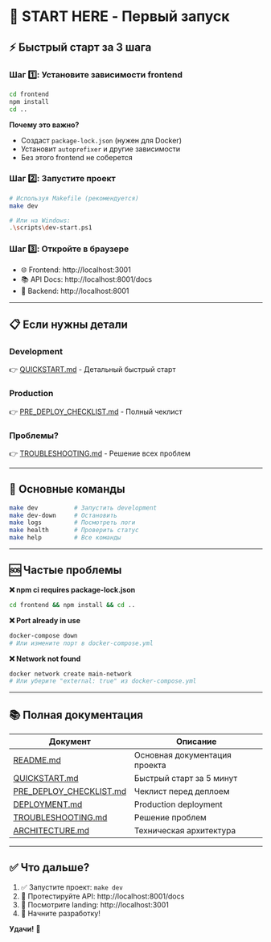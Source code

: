 # 🚀 START HERE - Первый запуск

## ⚡ Быстрый старт за 3 шага

### Шаг 1️⃣: Установите зависимости frontend

```bash
cd frontend
npm install
cd ..
```

**Почему это важно?**
- Создаст `package-lock.json` (нужен для Docker)
- Установит `autoprefixer` и другие зависимости
- Без этого frontend не соберется

### Шаг 2️⃣: Запустите проект

```bash
# Используя Makefile (рекомендуется)
make dev

# Или на Windows:
.\scripts\dev-start.ps1
```

### Шаг 3️⃣: Откройте в браузере

- 🌐 Frontend: http://localhost:3001
- 📚 API Docs: http://localhost:8001/docs
- 🔧 Backend: http://localhost:8001

---

## 📋 Если нужны детали

### Development
👉 [QUICKSTART.md](QUICKSTART.md) - Детальный быстрый старт

### Production
👉 [PRE_DEPLOY_CHECKLIST.md](PRE_DEPLOY_CHECKLIST.md) - Полный чеклист

### Проблемы?
👉 [TROUBLESHOOTING.md](TROUBLESHOOTING.md) - Решение всех проблем

---

## 🎯 Основные команды

```bash
make dev          # Запустить development
make dev-down     # Остановить
make logs         # Посмотреть логи
make health       # Проверить статус
make help         # Все команды
```

---

## 🆘 Частые проблемы

**❌ npm ci requires package-lock.json**
```bash
cd frontend && npm install && cd ..
```

**❌ Port already in use**
```bash
docker-compose down
# Или измените порт в docker-compose.yml
```

**❌ Network not found**
```bash
docker network create main-network
# Или уберите "external: true" из docker-compose.yml
```

---

## 📚 Полная документация

| Документ | Описание |
|----------|----------|
| [README.md](README.md) | Основная документация проекта |
| [QUICKSTART.md](QUICKSTART.md) | Быстрый старт за 5 минут |
| [PRE_DEPLOY_CHECKLIST.md](PRE_DEPLOY_CHECKLIST.md) | Чеклист перед деплоем |
| [DEPLOYMENT.md](DEPLOYMENT.md) | Production deployment |
| [TROUBLESHOOTING.md](TROUBLESHOOTING.md) | Решение проблем |
| [ARCHITECTURE.md](ARCHITECTURE.md) | Техническая архитектура |

---

## ✅ Что дальше?

1. ✅ Запустите проект: `make dev`
2. 🧪 Протестируйте API: http://localhost:8001/docs
3. 🎨 Посмотрите landing: http://localhost:3001
4. 🔧 Начните разработку!

**Удачи!** 🎉
